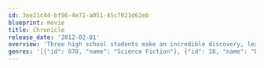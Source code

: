 ```yaml
---
id: 3ee21c44-bf96-4e71-a051-45c7021d62eb
blueprint: movie
title: Chronicle
release_date: '2012-02-01'
overview: 'Three high school students make an incredible discovery, leading to their developing uncanny powers beyond their understanding. As they learn to control their abilities and use them to their advantage, their lives start to spin out of control, and their darker sides begin to take over.'
genres: '[{"id": 878, "name": "Science Fiction"}, {"id": 18, "name": "Drama"}, {"id": 53, "name": "Thriller"}]'
---
```

